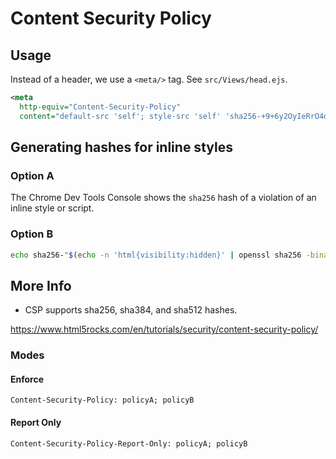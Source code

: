 # Content Security Policy

## Usage
Instead of a header, we use a `<meta/>` tag. See `src/Views/head.ejs`.
```xml
<meta 
  http-equiv="Content-Security-Policy" 
  content="default-src 'self'; style-src 'self' 'sha256-+9+6y2OyIeRrO4dSTJt/awKsfEc/P47u6msFCxf+gFM='" />
```

## Generating hashes for inline styles

### Option A
The Chrome Dev Tools Console shows the `sha256` hash of a violation of an inline style or script. 

### Option B
```bash
echo sha256-"$(echo -n 'html{visibility:hidden}' | openssl sha256 -binary | openssl base64)"
```


## More Info
- CSP supports sha256, sha384, and sha512 hashes.

https://www.html5rocks.com/en/tutorials/security/content-security-policy/

### Modes

#### Enforce
    Content-Security-Policy: policyA; policyB
#### Report Only
    Content-Security-Policy-Report-Only: policyA; policyB

